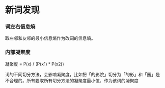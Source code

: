 # 新词发现

### 词左右信息熵

取左邻和友邻的最小信息熵作为改词的信息熵。





### 内部凝聚度

凝聚度 = P(x) / (P(x1) * P(x2))

词的不同切分方法，会影响凝聚度，比如把「的影院」切分为「的影」和「园」是不合理的。所有要取所有切分方法的凝聚度最小值，作为该词的凝聚度



